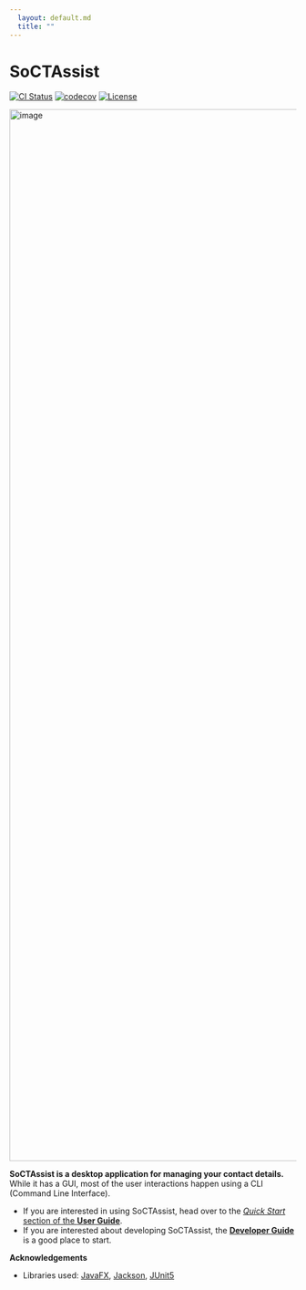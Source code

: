 ```yaml
---
  layout: default.md
  title: ""
---
```


# SoCTAssist

[![CI Status](https://github.com/AY2526S1-CS2103T-W11-1/tp/actions/workflows/gradle.yml/badge.svg)](https://github.com/AY2526S1-CS2103T-W11-1/tp/actions/workflows/gradle.yml)
[![codecov](https://codecov.io/gh/AY2526S1-CS2103T-W11-1/tp/branch/master/graph/badge.svg)](https://codecov.io/gh/AY2526S1-CS2103T-W11-1/tp)
[![License](https://img.shields.io/badge/License-MIT-green.svg)](https://opensource.org/licenses/MIT)

<img width="3199" height="1846" alt="image" src="https://github.com/user-attachments/assets/8f5587dc-70fb-41bc-ac4c-a8cfebc6cb19" />

**SoCTAssist is a desktop application for managing your contact details.** While it has a GUI, most of the user interactions happen using a CLI (Command Line Interface).

* If you are interested in using SoCTAssist, head over to the [_Quick Start_ section of the **User Guide**](UserGuide.html#quick-start).
* If you are interested about developing SoCTAssist, the [**Developer Guide**](DeveloperGuide.html) is a good place to start.


**Acknowledgements**

* Libraries used: [JavaFX](https://openjfx.io/), [Jackson](https://github.com/FasterXML/jackson), [JUnit5](https://github.com/junit-team/junit5)

